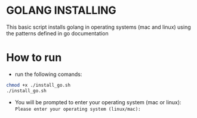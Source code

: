# GOLANG INSTALLING
This basic script installs golang in operating systems (mac and linux) using the patterns defined in go documentation 

# How to run
- run the following comands: <br>
```bash
chmod +x ./install_go.sh
./install_go.sh
```
- You will be prompted to enter your operating system (mac or linux):
`Please enter your operating system (linux/mac): `
